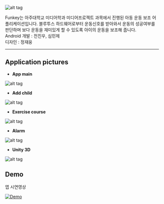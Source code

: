 
![alt tag](https://github.com/jeonjw/BluetoothExercise-Big9-/blob/master/images/intro.jpg)

Funkey는 아주대학교 미디어학과 미디어프로젝트 과목에서 진행된 아동 운동 보조 어플리케이션입니다. 블루투스 하드웨어로부터 운동신호를 받아와서 운동의 성공여부를 판단하며 보다 운동을 재미있게 할 수 있도록 아이의 운동을 보조해 줍니다.  
Android 개발 : 전진우, 심민제  
디자인 : 정재웅

-----


Application pictures
-----


 - **App main**  

![alt tag](https://github.com/jeonjw/BluetoothExercise-Big9-/blob/master/images/intro_1.jpg)  
 - **Add child**  

![alt tag](https://github.com/jeonjw/BluetoothExercise-Big9-/blob/master/images/intro_2.jpg)

 - **Exercise course**  

![alt tag](https://github.com/jeonjw/BluetoothExercise-Big9-/blob/master/images/intro_4.jp2)

 - **Alarm**  

![alt tag](https://github.com/jeonjw/BluetoothExercise-Big9-/blob/master/images/intro_5.jpg)
 - **Unity 3D**  
 
![alt tag](https://github.com/jeonjw/BluetoothExercise-Big9-/blob/master/images/intro_6.jpg)



Demo
-----

앱 시연영상

[![Demo](http://img.youtube.com/vi/_S3xNuyDxWk/0.jpg)](https://youtu.be/_S3xNuyDxWk)

